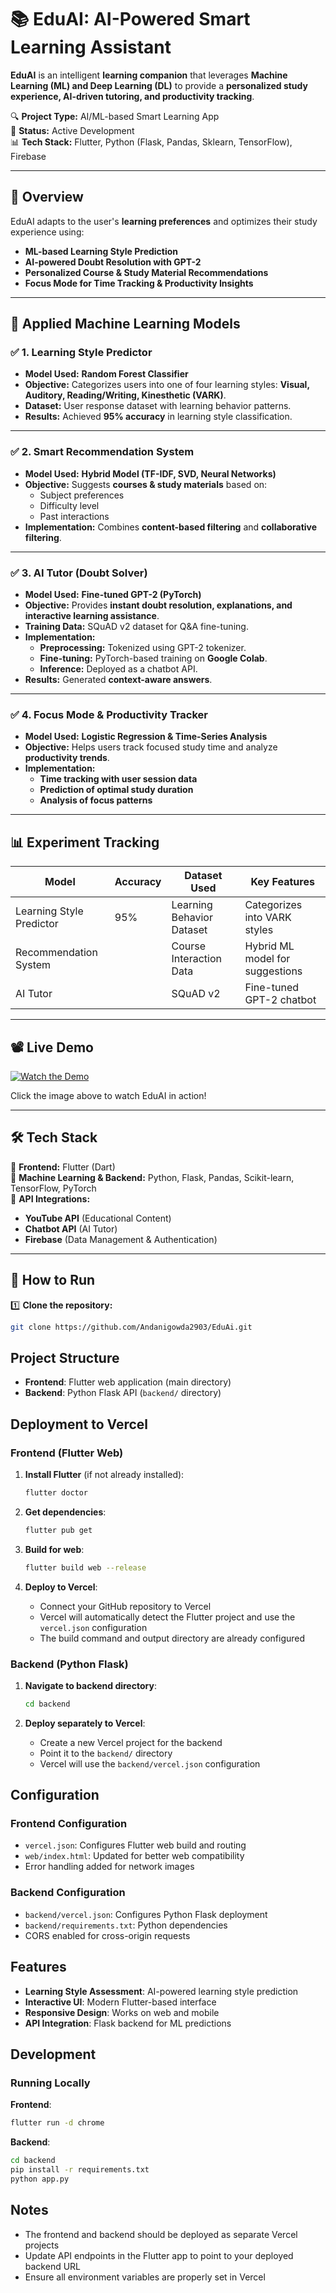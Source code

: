 # 📚 EduAI: AI-Powered Smart Learning Assistant  

**EduAI** is an intelligent **learning companion** that leverages **Machine Learning (ML) and Deep Learning (DL)** to provide a **personalized study experience, AI-driven tutoring, and productivity tracking**.  

🔍 **Project Type:** AI/ML-based Smart Learning App  
📌 **Status:** Active Development  
📊 **Tech Stack:** Flutter, Python (Flask, Pandas, Sklearn, TensorFlow), Firebase  

---

## 🚀 Overview  

EduAI adapts to the user's **learning preferences** and optimizes their study experience using:  
- **ML-based Learning Style Prediction**  
- **AI-powered Doubt Resolution with GPT-2**  
- **Personalized Course & Study Material Recommendations**  
- **Focus Mode for Time Tracking & Productivity Insights**  

---

## 🔬 Applied Machine Learning Models  

### ✅ **1. Learning Style Predictor**  
- **Model Used:** **Random Forest Classifier**  
- **Objective:** Categorizes users into one of four learning styles: **Visual, Auditory, Reading/Writing, Kinesthetic (VARK)**.  
- **Dataset:** User response dataset with learning behavior patterns.  
- **Results:** Achieved **95% accuracy** in learning style classification.  

---

### ✅ **2. Smart Recommendation System**  
- **Model Used:** **Hybrid Model (TF-IDF, SVD, Neural Networks)**  
- **Objective:** Suggests **courses & study materials** based on:  
  - Subject preferences  
  - Difficulty level  
  - Past interactions  
- **Implementation:** Combines **content-based filtering** and **collaborative filtering**.  


---

### ✅ **3. AI Tutor (Doubt Solver)**  
- **Model Used:** **Fine-tuned GPT-2 (PyTorch)**  
- **Objective:** Provides **instant doubt resolution, explanations, and interactive learning assistance**.  
- **Training Data:** SQuAD v2 dataset for Q&A fine-tuning.  
- **Implementation:**  
  - **Preprocessing:** Tokenized using GPT-2 tokenizer.  
  - **Fine-tuning:** PyTorch-based training on **Google Colab**.  
  - **Inference:** Deployed as a chatbot API.  
- **Results:** Generated **context-aware answers**.

---

### ✅ **4. Focus Mode & Productivity Tracker**  
- **Model Used:** **Logistic Regression & Time-Series Analysis**  
- **Objective:** Helps users track focused study time and analyze **productivity trends**.  
- **Implementation:**  
  - **Time tracking with user session data**  
  - **Prediction of optimal study duration**  
  - **Analysis of focus patterns**  


---

## 📊 Experiment Tracking  

| Model | Accuracy | Dataset Used | Key Features |  
|--------|---------|--------------|--------------|  
| Learning Style Predictor | 95% | Learning Behavior Dataset | Categorizes into VARK styles |  
| Recommendation System | | Course Interaction Data | Hybrid ML model for suggestions |  
| AI Tutor | | SQuAD v2 | Fine-tuned GPT-2 chatbot |  


---

## 📽️ Live Demo  

[![Watch the Demo](https://img.youtube.com/vi/mJapxqfsXks/0.jpg)](https://www.youtube.com/watch?v=mJapxqfsXks)  

Click the image above to watch EduAI in action!  

---

## 🛠 Tech Stack  

📌 **Frontend:** Flutter (Dart)  
📌 **Machine Learning & Backend:** Python, Flask, Pandas, Scikit-learn, TensorFlow, PyTorch  
📌 **API Integrations:**  
   - **YouTube API** (Educational Content)  
   - **Chatbot API** (AI Tutor)  
   - **Firebase** (Data Management & Authentication)  

---

## 📌 How to Run  

1️⃣ **Clone the repository:**  
```bash
git clone https://github.com/Andanigowda2903/EduAi.git
```

## Project Structure

- **Frontend**: Flutter web application (main directory)
- **Backend**: Python Flask API (`backend/` directory)

## Deployment to Vercel

### Frontend (Flutter Web)

1. **Install Flutter** (if not already installed):
   ```bash
   flutter doctor
   ```

2. **Get dependencies**:
   ```bash
   flutter pub get
   ```

3. **Build for web**:
   ```bash
   flutter build web --release
   ```

4. **Deploy to Vercel**:
   - Connect your GitHub repository to Vercel
   - Vercel will automatically detect the Flutter project and use the `vercel.json` configuration
   - The build command and output directory are already configured

### Backend (Python Flask)

1. **Navigate to backend directory**:
   ```bash
   cd backend
   ```

2. **Deploy separately to Vercel**:
   - Create a new Vercel project for the backend
   - Point it to the `backend/` directory
   - Vercel will use the `backend/vercel.json` configuration

## Configuration

### Frontend Configuration
- `vercel.json`: Configures Flutter web build and routing
- `web/index.html`: Updated for better web compatibility
- Error handling added for network images

### Backend Configuration
- `backend/vercel.json`: Configures Python Flask deployment
- `backend/requirements.txt`: Python dependencies
- CORS enabled for cross-origin requests

## Features

- **Learning Style Assessment**: AI-powered learning style prediction
- **Interactive UI**: Modern Flutter-based interface
- **Responsive Design**: Works on web and mobile
- **API Integration**: Flask backend for ML predictions

## Development

### Running Locally

**Frontend**:
```bash
flutter run -d chrome
```

**Backend**:
```bash
cd backend
pip install -r requirements.txt
python app.py
```

## Notes

- The frontend and backend should be deployed as separate Vercel projects
- Update API endpoints in the Flutter app to point to your deployed backend URL
- Ensure all environment variables are properly set in Vercel
